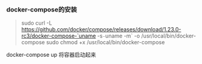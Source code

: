 ### docker-compose的安装
>sudo curl -L https://github.com/docker/compose/releases/download/1.23.0-rc3/docker-compose-`uname -s`-`uname -m` -o /usr/local/bin/docker-compose
>sudo chmod +x /usr/local/bin/docker-compose

docker-compose up   将容器启动起来








